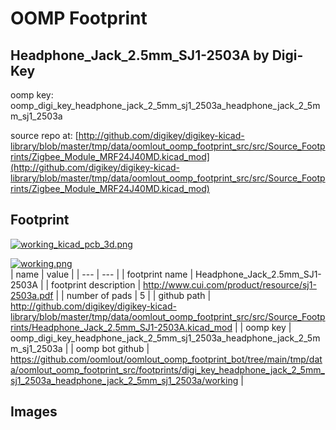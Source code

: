 # OOMP Footprint  
## Headphone_Jack_2.5mm_SJ1-2503A  by Digi-Key  
  
oomp key: oomp_digi_key_headphone_jack_2_5mm_sj1_2503a_headphone_jack_2_5mm_sj1_2503a  
  
source repo at: [http://github.com/digikey/digikey-kicad-library/blob/master/tmp/data/oomlout_oomp_footprint_src/src/Source_Footprints/Zigbee_Module_MRF24J40MD.kicad_mod](http://github.com/digikey/digikey-kicad-library/blob/master/tmp/data/oomlout_oomp_footprint_src/src/Source_Footprints/Zigbee_Module_MRF24J40MD.kicad_mod)  
## Footprint  
  
[![working_kicad_pcb_3d.png](working_kicad_pcb_3d_600.png)](working_kicad_pcb_3d.png)  
  
[![working.png](working_600.png)](working.png)  
| name | value | 
| --- | --- | 
| footprint name | Headphone_Jack_2.5mm_SJ1-2503A | 
| footprint description | http://www.cui.com/product/resource/sj1-2503a.pdf | 
| number of pads | 5 | 
| github path | http://github.com/digikey/digikey-kicad-library/blob/master/tmp/data/oomlout_oomp_footprint_src/src/Source_Footprints/Headphone_Jack_2.5mm_SJ1-2503A.kicad_mod | 
| oomp key | oomp_digi_key_headphone_jack_2_5mm_sj1_2503a_headphone_jack_2_5mm_sj1_2503a | 
| oomp bot github | https://github.com/oomlout/oomlout_oomp_footprint_bot/tree/main/tmp/data/oomlout_oomp_footprint_src/footprints/digi_key_headphone_jack_2_5mm_sj1_2503a_headphone_jack_2_5mm_sj1_2503a/working | 
## Images  
